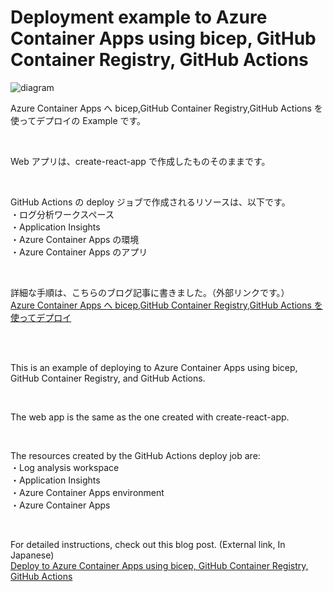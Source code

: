 # Deployment example to Azure Container Apps using bicep, GitHub Container Registry, GitHub Actions

![diagram](https://res.cloudinary.com/dt8zu6zzd/image/upload/blog/azure-container-bicep/zu1.png)

Azure Container Apps へ bicep,GitHub Container Registry,GitHub Actions を使ってデプロイの Example です。

<br />

Web アプリは、create-react-app で作成したものそのままです。

<br />

GitHub Actions の deploy ジョブで作成されるリソースは、以下です。  
・ログ分析ワークスペース  
・Application Insights  
・Azure Container Apps の環境  
・Azure Container Apps のアプリ

<br />

詳細な手順は、こちらのブログ記事に書きました。（外部リンクです。）  
[Azure Container Apps へ bicep,GitHub Container Registry,GitHub Actions を使ってデプロイ](https://itc-engineering-blog.netlify.app/blogs/azure-container-bicep)

<br />

<br />

This is an example of deploying to Azure Container Apps using bicep, GitHub Container Registry, and GitHub Actions.

<br />

The web app is the same as the one created with create-react-app.

<br />

The resources created by the GitHub Actions deploy job are:  
・Log analysis workspace  
・Application Insights  
・Azure Container Apps environment  
・Azure Container Apps

<br />

For detailed instructions, check out this blog post. (External link, In Japanese)  
[Deploy to Azure Container Apps using bicep, GitHub Container Registry, GitHub Actions](https://itc-engineering-blog.netlify.app/blogs/azure-container-bicep)
